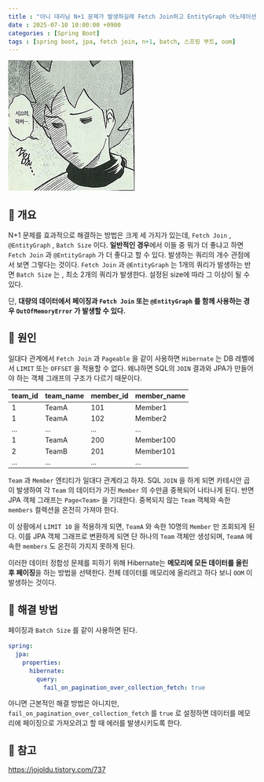 ```yaml
---
title : "아니 대리님 N+1 문제가 발생하길래 Fetch Join하고 EntityGraph 어노테이션을 사용했는데 서버가 죽었어요"
date : 2025-07-10 10:00:00 +0900
categories : [Spring Boot]
tags : [spring boot, jpa, fetch join, n+1, batch, 스프링 부트, oom]
---
```


![image.png](assets/img/jpa/5.png)

## 📌 개요

N+1 문제를 효과적으로 해결하는 방법은 크게 세 가지가 있는데, `Fetch Join` , `@EntityGraph` , `Batch Size` 이다. **일반적인 경우**에서 이들 중 뭐가 더 좋냐고 하면 `Fetch Join` 과 `@EntityGraph` 가 더 좋다고 할 수 있다. 발생하는 쿼리의 개수 관점에서 보면 그렇다는 것이다. `Fetch Join` 과 `@EntityGraph` 는 1개의 쿼리가 발생하는 반면 `Batch Size` 는 , 최소 2개의 쿼리가 발생한다. 설정된 size에 따라 그 이상이 될 수 있다.

단, **대량의 데이터에서 페이징과 `Fetch Join` 또는 `@EntityGraph` 를 함께 사용하는 경우 `OutOfMemoryError` 가 발생할 수 있다.**

## 📌 원인

일대다 관계에서 `Fetch Join` 과 `Pageable` 을 같이 사용하면 `Hibernate` 는 DB 레벨에서 `LIMIT` 또는 `OFFSET` 을 적용할 수 없다. 왜냐하면 SQL의 `JOIN` 결과와 JPA가 만들어야 하는 객체 그래프의 구조가 다르기 때문이다.

| **team_id** | **team_name** | **member_id** | **member_name** |
| --- | --- | --- | --- |
| 1 | TeamA | 101 | Member1 |
| 1 | TeamA | 102 | Member2 |
| ... | ... | ... | ... |
| 1 | TeamA | 200 | Member100 |
| 2 | TeamB | 201 | Member101 |
| ... | ... | ... | ... |

`Team` 과 `Member` 엔티티가 일대다 관계라고 하자. SQL `JOIN` 을 하게 되면 카테시안 곱이 발생하여 각 `Team` 의 데이터가 가진 `Member` 의 수만큼 중복되어 나타나게 된다. 반면 JPA 객체 그래프는 `Page<Team>` 을 기대한다. 중복되지 않는 `Team` 객체와 속한 `members` 컬렉션을 온전히 가져야 한다.

이 상황에서 `LIMIT 10` 을 적용하개 되면, `TeamA` 와 속한 10명의 `Member` 만 조회되게 된다. 이를 JPA 객체 그래프로 변환하게 되면 단 하나의 `Team` 객체만 생성되며, `TeamA` 에 속한 `members` 도 온전히 가지지 못하게 된다.

이러한 데이터 정합성 문제를 피하기 위해 Hibernate는 **메모리에 모든 데이터를 올린 후 페이징**을 하는 방법을 선택한다. 전체 데이터를 메모리에 올리려고 하다 보니 `OOM` 이 발생하는 것이다.

## 📌 해결 방법

페이징과 `Batch Size` 를 같이 사용하면 된다.

```yaml
spring:
  jpa:
    properties:
      hibernate:
        query:
          fail_on_pagination_over_collection_fetch: true
```

아니면 근본적인 해결 방법은 아니지만, `fail_on_pagination_over_collection_fetch` 를 `true` 로 설정하면 데이터를 메모리에 페이징으로 가져오려고 할 때 에러를 발생시키도록 한다.

## 📌 참고

https://jojoldu.tistory.com/737